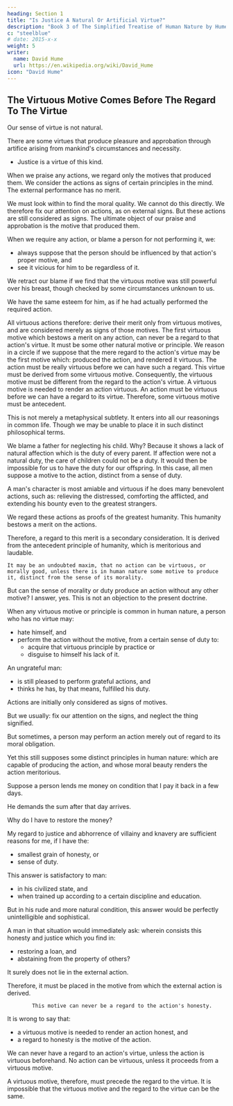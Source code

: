 ```yaml
---
heading: Section 1
title: "Is Justice A Natural Or Artificial Virtue?"
description: "Book 3 of The Simplified Treatise of Human Nature by Hume"
c: "steelblue"
# date: 2015-x-x
weight: 5
writer:
  name: David Hume
  url: https://en.wikipedia.org/wiki/David_Hume
icon: "David Hume"
---
```





## The Virtuous Motive Comes Before The Regard To The Virtue

Our sense of virtue is not natural.

There are some virtues that produce pleasure and approbation through artifice arising from mankind's circumstances and necessity.
- Justice is a virtue of this kind.

When we praise any actions, we regard only the motives that produced them.
        We consider the actions as signs of certain principles in the mind.
        The external performance has no merit.

We must look within to find the moral quality.
        We cannot do this directly.
        We therefore fix our attention on actions, as on external signs.
            But these actions are still considered as signs.
        The ultimate object of our praise and approbation is the motive that produced them.

When we require any action, or blame a person for not performing it, we:
- always suppose that the person should be influenced by that action's proper motive, and
- see it vicious for him to be regardless of it.

We retract our blame if we find that the virtuous motive was still powerful over his breast, though checked by some circumstances unknown to us.

We have the same esteem for him, as if he had actually performed the required action.

All virtuous actions therefore:
        derive their merit only from virtuous motives, and
        are considered merely as signs of those motives.
    The first virtuous motive which bestows a merit on any action, can never be a regard to that action's virtue.
        It must be some other natural motive or principle.
    We reason in a circle if we suppose that the mere regard to the action's virtue may be the first motive which:
        produced the action, and
        rendered it virtuous.
    The action must be really virtuous before we can have such a regard.
        This virtue must be derived from some virtuous motive.
        Consequently, the virtuous motive must be different from the regard to the action's virtue.
    A virtuous motive is needed to render an action virtuous.
        An action must be virtuous before we can have a regard to its virtue.
        Therefore, some virtuous motive must be antecedent.

This is not merely a metaphysical subtlety.
        It enters into all our reasonings in common life.
        Though we may be unable to place it in such distinct philosophical terms.

We blame a father for neglecting his child. Why?
        Because it shows a lack of natural affection which is the duty of every parent.
        If affection were not a natural duty, the care of children could not be a duty.
            It would then be impossible for us to have the duty for our offspring.
        In this case, all men suppose a motive to the action, distinct from a sense of duty.

A man's character is most amiable and virtuous if he does many benevolent actions, such as:
        relieving the distressed,
        comforting the afflicted, and
        extending his bounty even to the greatest strangers.

We regard these actions as proofs of the greatest humanity.
        This humanity bestows a merit on the actions.

Therefore, a regard to this merit is a secondary consideration.
        It is derived from the antecedent principle of humanity, which is meritorious and laudable.

    It may be an undoubted maxim, that no action can be virtuous, or morally good, unless there is in human nature some motive to produce it, distinct from the sense of its morality.


But can the sense of morality or duty produce an action without any other motive?
        I answer, yes.
        This is not an objection to the present doctrine.



When any virtuous motive or principle is common in human nature, a person who has no virtue may:
- hate himself, and
- perform the action without the motive, from a certain sense of duty to:
  - acquire that virtuous principle by practice or
  - disguise to himself his lack of it.

An ungrateful man:
- is still pleased to perform grateful actions, and
- thinks he has, by that means, fulfilled his duty.


Actions are initially only considered as signs of motives.

But we usually:
            fix our attention on the signs, and
            neglect the thing signified.

But sometimes, a person may perform an action merely out of regard to its moral obligation.


Yet this still supposes some distinct principles in human nature:
            which are capable of producing the action, and
            whose moral beauty renders the action meritorious.

Suppose a person lends me money on condition that I pay it back in a few days.

He demands the sum after that day arrives.

Why do I have to restore the money?

My regard to justice and abhorrence of villainy and knavery are sufficient reasons for me, if I have the:
- smallest grain of honesty, or
- sense of duty.


This answer is satisfactory to man:
- in his civilized state, and
- when trained up according to a certain discipline and education.

But in his rude and more natural condition, this answer would be perfectly unintelligible and sophistical.


A man in that situation would immediately ask: wherein consists this honesty and justice which you find in:
- restoring a loan, and
- abstaining from the property of others?

It surely does not lie in the external action.

Therefore, it must be placed in the motive from which the external action is derived.

            This motive can never be a regard to the action's honesty.

It is wrong to say that:
- a virtuous motive is needed to render an action honest, and
- a regard to honesty is the motive of the action.

We can never have a regard to an action's virtue, unless the action is virtuous beforehand.
        No action can be virtuous, unless it proceeds from a virtuous motive.

A virtuous motive, therefore, must precede the regard to the virtue.
        It is impossible that the virtuous motive and the regard to the virtue can be the same.